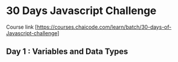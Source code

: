 # 30 Days Javascript Challenge 

Course link [https://courses.chaicode.com/learn/batch/30-days-of-Javascript-challenge]

## Day 1 : Variables and Data Types